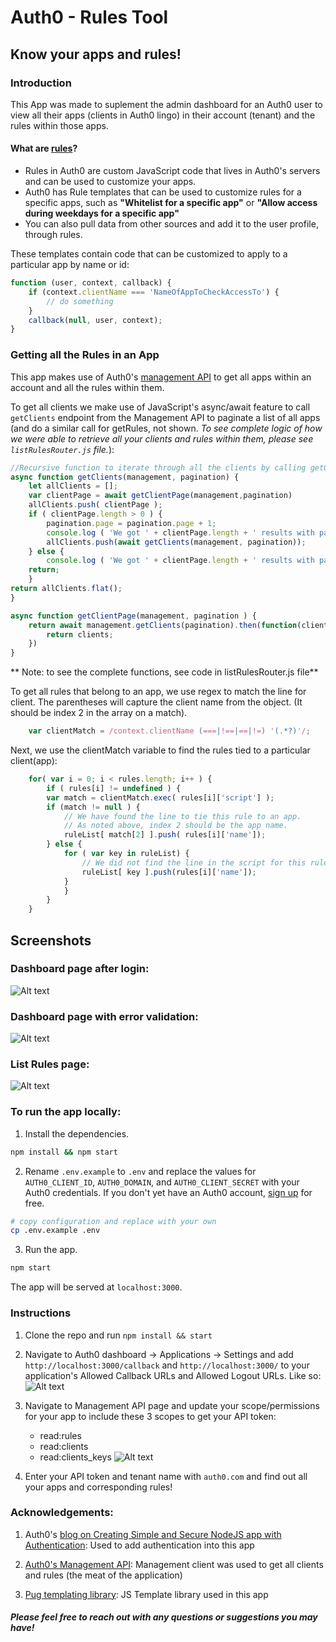 # Auth0 - Rules Tool 
## Know your apps and rules!
### Introduction

This App was made to suplement the admin dashboard for an Auth0 user to view all their apps (clients in Auth0 lingo) in their account (tenant) and the rules within those apps.

#### What are [rules](https://docs.auth0.com/rules)?
- Rules in Auth0 are custom JavaScript code that lives in Auth0's servers and can be used to customize your apps.
- Auth0 has Rule templates that can be used to customize rules for a specific apps, such  as **"Whitelist for a specific app"** or **"Allow access during weekdays for a specific app"**
- You can also pull data from other sources and add it to the user profile, through rules.

These templates contain code that can be customized to apply to a particular app by name or id:

```javascript
function (user, context, callback) {
    if (context.clientName === 'NameOfAppToCheckAccessTo') {
        // do something
    }
    callback(null, user, context);
}
```

### Getting all the Rules in an App

This app makes use of Auth0's [management API](https://auth0.com/docs/api/management/v2/) to get all apps within an account and all the rules within them.

To get all clients we make use of JavaScript's async/await feature to call `getClients` endpoint from the Management API to paginate a list of all apps (and do a similar call for getRules, not shown. *To see complete logic of how we were able to retrieve all your clients and rules within them, please see `listRulesRouter.js` file.*):
```javascript
//Recursive function to iterate through all the clients by calling getClientsPage 
async function getClients(management, pagination) {
    let allClients = [];
    var clientPage = await getClientPage(management,pagination)
    allClients.push( clientPage );
    if ( clientPage.length > 0 ) {
        pagination.page = pagination.page + 1;
        console.log ( 'We got ' + clientPage.length + ' results with pagination of ' + pagination.per_page );
        allClients.push(await getClients(management, pagination));
    } else {
        console.log ( 'We got ' + clientPage.length + ' results with pagination of ' + pagination.per_page );
    return;
    }
return allClients.flat();
}

async function getClientPage(management, pagination ) {
    return await management.getClients(pagination).then(function(clients) {
        return clients;
    })
}
```
** Note: to see the complete functions, see code in listRulesRouter.js file** 

To get all rules that belong to an app, we use regex to match the line for client.  The parentheses will capture the client name from the object. (It should be index 2 in the array on a match).
```javascript
    var clientMatch = /context.clientName (===|!==|==|!=) '(.*?)'/;
```

Next, we use the clientMatch variable to find the rules tied to a particular client(app):
```javascript
    for( var i = 0; i < rules.length; i++ ) {
        if ( rules[i] != undefined ) {
        var match = clientMatch.exec( rules[i]['script'] );
        if (match != null ) {
            // We have found the line to tie this rule to an app. 
            // As noted above, index 2 should be the app name.
            ruleList[ match[2] ].push( rules[i]['name']);
        } else {
            for ( var key in ruleList) {
                // We did not find the line in the script for this rule. Assuming this should apply to ALL apps.
                ruleList[ key ].push(rules[i]['name']);
            }
            }
        }
    }
```

## Screenshots 

### Dashboard page after login:
![Alt text](./public/dashboardPage.png?raw=true "Dashboard view once logged in")

### Dashboard page with error validation: 
![Alt text](./public/dashboardWithErrorValidation.png?raw=true "Dashboard with error validation")

### List Rules page: 
![Alt text](./public/listRulesPage.png?raw=true "List Rules Page")


### To run the app locally:

1. Install the dependencies.

```bash
npm install && npm start
```

 2. Rename `.env.example` to `.env` and replace the values for `AUTH0_CLIENT_ID`, `AUTH0_DOMAIN`, and `AUTH0_CLIENT_SECRET` with your Auth0 credentials. If you don't yet have an Auth0 account, [sign up](https://auth0.com/signup) for free.

```bash
# copy configuration and replace with your own
cp .env.example .env
```

3. Run the app.

```bash
npm start
```

The app will be served at `localhost:3000`.

### Instructions

1. Clone the repo and run `npm install && start`

2. Navigate to Auth0 dashboard -> Applications -> Settings and add `http://localhost:3000/callback` and `http://localhost:3000/` to your application's Allowed Callback URLs and Allowed Logout URLs. Like so:
![Alt text](./public/auth0-dashboard-settings-page.png?raw=true "Auth0 App Settings")

3. Navigate to Management API page and update your scope/permissions for your app to include these 3 scopes to get your API token:
    - read:rules
    - read:clients
    - read:clients_keys
![Alt text](./public/update-scope-permissions.png?raw=true "Auth0 Management API Permissions")
4. Enter your API token and tenant name with `auth0.com` and find out all your apps and corresponding rules!

### Acknowledgements:

1. Auth0's [blog on Creating Simple and Secure NodeJS app with Authentication](https://auth0.com/blog/create-a-simple-and-secure-node-express-app/#Setting-Up-Real-World-Authentication-for-Node-js): Used to add authentication into this app

2. [Auth0's Management API](https://auth0.com/docs/api/management/v2/): Management client was used to get all clients and rules (the meat of the application)

3. [Pug templating library](https://pugjs.org/api/getting-started.html): JS Template library used in this app

##### Please feel free to reach out with any questions or suggestions you may have!
